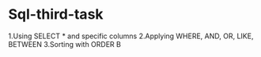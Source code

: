 # Sql-third-task
1.Using SELECT * and specific columns 2.Applying WHERE, AND, OR, LIKE, BETWEEN 3.Sorting with ORDER B
